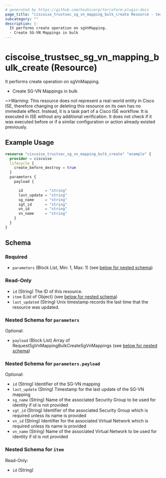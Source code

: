 ```yaml
---
# generated by https://github.com/hashicorp/terraform-plugin-docs
page_title: "ciscoise_trustsec_sg_vn_mapping_bulk_create Resource - terraform-provider-ciscoise"
subcategory: ""
description: |-
  It performs create operation on sgVnMapping.
  - Create SG-VN Mappings in bulk
---
```


# ciscoise_trustsec_sg_vn_mapping_bulk_create (Resource)

It performs create operation on sgVnMapping.
- Create SG-VN Mappings in bulk


~>Warning: This resource does not represent a real-world entity in Cisco ISE, therefore changing or deleting this resource on its own has no immediate effect. Instead, it is a task part of a Cisco ISE workflow. It is executed in ISE without any additional verification. It does not check if it was executed before or if a similar configuration or action already existed previously.

## Example Usage

```terraform
resource "ciscoise_trustsec_sg_vn_mapping_bulk_create" "example" {
  provider = ciscoise
  lifecycle {
    create_before_destroy = true
  }
  parameters {
    payload {

      id          = "string"
      last_update = "string"
      sg_name     = "string"
      sgt_id      = "string"
      vn_id       = "string"
      vn_name     = "string"
    }
  }
}
```

<!-- schema generated by tfplugindocs -->
## Schema

### Required

- `parameters` (Block List, Min: 1, Max: 1) (see [below for nested schema](#nestedblock--parameters))

### Read-Only

- `id` (String) The ID of this resource.
- `item` (List of Object) (see [below for nested schema](#nestedatt--item))
- `last_updated` (String) Unix timestamp records the last time that the resource was updated.

<a id="nestedblock--parameters"></a>
### Nested Schema for `parameters`

Optional:

- `payload` (Block List) Array of RequestSgVnMappingBulkCreateSgVnMappings (see [below for nested schema](#nestedblock--parameters--payload))

<a id="nestedblock--parameters--payload"></a>
### Nested Schema for `parameters.payload`

Optional:

- `id` (String) Identifier of the SG-VN mapping
- `last_update` (String) Timestamp for the last update of the SG-VN mapping
- `sg_name` (String) Name of the associated Security Group to be used for identity if id is not provided
- `sgt_id` (String) Identifier of the associated Security Group which is required unless its name is provided
- `vn_id` (String) Identifier for the associated Virtual Network which is required unless its name is provided
- `vn_name` (String) Name of the associated Virtual Network to be used for identity if id is not provided



<a id="nestedatt--item"></a>
### Nested Schema for `item`

Read-Only:

- `id` (String)


